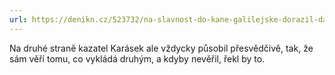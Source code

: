 ```yaml
---
url: https://denikn.cz/523732/na-slavnost-do-kane-galilejske-dorazil-dalsi-host-charismaticky-a-presto-pokorny-svatopluk-karasek/?cst=84e44702089def398aa7507e9ddb8c4a16591ac8
---
```


Na druhé straně kazatel Karásek ale vždycky působil přesvědčivě, tak, že sám věří tomu, co vykládá druhým, a kdyby nevěřil, řekl by to.